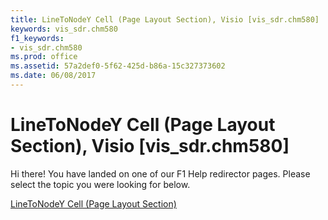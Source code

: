 ```yaml
---
title: LineToNodeY Cell (Page Layout Section), Visio [vis_sdr.chm580]
keywords: vis_sdr.chm580
f1_keywords:
- vis_sdr.chm580
ms.prod: office
ms.assetid: 57a2def0-5f62-425d-b86a-15c327373602
ms.date: 06/08/2017
---
```



# LineToNodeY Cell (Page Layout Section), Visio [vis_sdr.chm580]

Hi there! You have landed on one of our F1 Help redirector pages. Please select the topic you were looking for below.

[LineToNodeY Cell (Page Layout Section)](http://msdn.microsoft.com/library/49d649e8-1603-192b-2984-e5d0b713da89%28Office.15%29.aspx)

